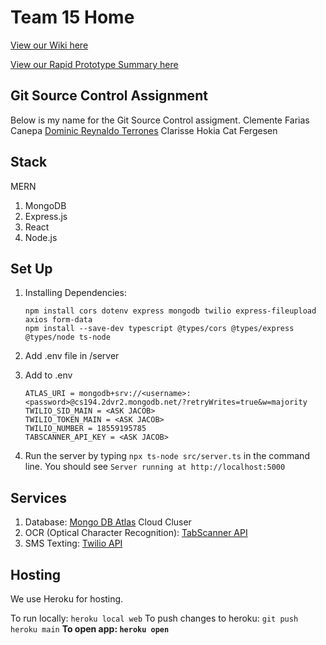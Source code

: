 # Team 15 Home

[View our Wiki here
](https://github.com/StanfordCS194/win2023-team15/wiki)

[View our Rapid Prototype Summary here
](https://docs.google.com/presentation/d/1GDyb13ec9v1C0KgXlOwE0DuArh_Dy2hFsdouI2vryrE/edit?usp=sharing)

## Git Source Control Assignment
Below is my name for the Git Source Control assigment.
Clemente Farias Canepa
[Dominic Reynaldo Terrones](./dom.com)
Clarisse Hokia 
Cat Fergesen
## Stack

MERN
1. MongoDB
2. Express.js
3. React 
4. Node.js


## Set Up

1. Installing Dependencies:  
    ```
    npm install cors dotenv express mongodb twilio express-fileupload axios form-data
    npm install --save-dev typescript @types/cors @types/express @types/node ts-node
    ```

2. Add .env file in /server

3. Add to .env 

    ```
    ATLAS_URI = mongodb+srv://<username>:<password>@cs194.2dvr2.mongodb.net/?retryWrites=true&w=majority
    TWILIO_SID_MAIN = <ASK JACOB>
    TWILIO_TOKEN_MAIN = <ASK JACOB>
    TWILIO_NUMBER = 18559195785
    TABSCANNER_API_KEY = <ASK JACOB>
    ```

4. Run the server by typing `npx ts-node src/server.ts` in the command line. You should see `Server running at http://localhost:5000`

## Services

1. Database: [Mongo DB Atlas](https://www.mongodb.com/cloud/atlas/register) Cloud Cluser
2. OCR (Optical Character Recognition): [TabScanner API](https://tabscanner.com/)
3. SMS Texting: [Twilio API](https://www.twilio.com/en-us/messaging/channels/sms)

## Hosting

We use Heroku for hosting.

To run locally: `heroku local web`
To push changes to heroku: `git push heroku main`
**To open app: `heroku open`**
